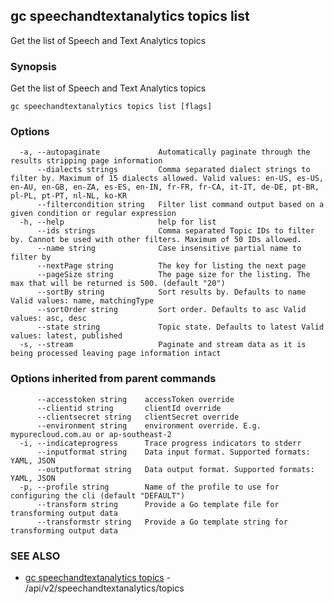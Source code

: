 ## gc speechandtextanalytics topics list

Get the list of Speech and Text Analytics topics

### Synopsis

Get the list of Speech and Text Analytics topics

```
gc speechandtextanalytics topics list [flags]
```

### Options

```
  -a, --autopaginate             Automatically paginate through the results stripping page information
      --dialects strings         Comma separated dialect strings to filter by. Maximum of 15 dialects allowed. Valid values: en-US, es-US, en-AU, en-GB, en-ZA, es-ES, en-IN, fr-FR, fr-CA, it-IT, de-DE, pt-BR, pl-PL, pt-PT, nl-NL, ko-KR
      --filtercondition string   Filter list command output based on a given condition or regular expression
  -h, --help                     help for list
      --ids strings              Comma separated Topic IDs to filter by. Cannot be used with other filters. Maximum of 50 IDs allowed.
      --name string              Case insensitive partial name to filter by
      --nextPage string          The key for listing the next page
      --pageSize string          The page size for the listing. The max that will be returned is 500. (default "20")
      --sortBy string            Sort results by. Defaults to name Valid values: name, matchingType
      --sortOrder string         Sort order. Defaults to asc Valid values: asc, desc
      --state string             Topic state. Defaults to latest Valid values: latest, published
  -s, --stream                   Paginate and stream data as it is being processed leaving page information intact
```

### Options inherited from parent commands

```
      --accesstoken string    accessToken override
      --clientid string       clientId override
      --clientsecret string   clientSecret override
      --environment string    environment override. E.g. mypurecloud.com.au or ap-southeast-2
  -i, --indicateprogress      Trace progress indicators to stderr
      --inputformat string    Data input format. Supported formats: YAML, JSON
      --outputformat string   Data output format. Supported formats: YAML, JSON
  -p, --profile string        Name of the profile to use for configuring the cli (default "DEFAULT")
      --transform string      Provide a Go template file for transforming output data
      --transformstr string   Provide a Go template string for transforming output data
```

### SEE ALSO

* [gc speechandtextanalytics topics](gc_speechandtextanalytics_topics.html)	 - /api/v2/speechandtextanalytics/topics


